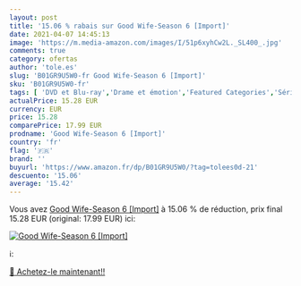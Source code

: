 ```yaml
---
layout: post
title: '15.06 % rabais sur Good Wife-Season 6 [Import]'
date: 2021-04-07 14:45:13
image: 'https://m.media-amazon.com/images/I/51p6xyhCw2L._SL400_.jpg'
comments: true
category: ofertas
author: 'tole.es'
slug: 'B01GR9U5W0-fr Good Wife-Season 6 [Import]'
sku: 'B01GR9U5W0-fr'
tags: [ 'DVD et Blu-ray','Drame et émotion','Featured Categories','Séries TV', ]
actualPrice: 15.28 EUR
currency: EUR
price: 15.28
comparePrice: 17.99 EUR
prodname: 'Good Wife-Season 6 [Import]'
country: 'fr'
flag: '🇫🇷'
brand: ''
buyurl: 'https://www.amazon.fr/dp/B01GR9U5W0/?tag=tolees0d-21'
descuento: '15.06'
average: '15.42'
---
```


Vous avez [Good Wife-Season 6 [Import]](https://www.amazon.fr/dp/B01GR9U5W0/?tag=tolees0d-21)  à  15.06 % de réduction, prix final  15.28 EUR (original: 17.99 EUR) ici:

[![Good Wife-Season 6 [Import]](https://m.media-amazon.com/images/I/51p6xyhCw2L._SL400_.jpg)](https://www.amazon.fr/dp/B01GR9U5W0/?tag=tolees0d-21)

ℹ️:


[🛒 Achetez-le maintenant!!](https://www.amazon.fr/dp/B01GR9U5W0/?tag=tolees0d-21)
